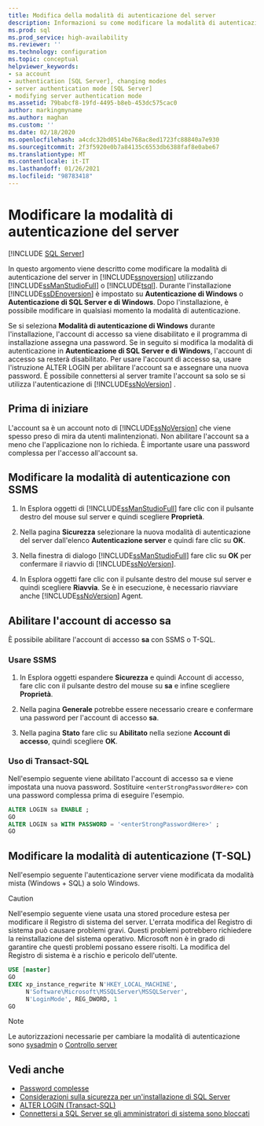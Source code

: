 ```yaml
---
title: Modifica della modalità di autenticazione del server
description: Informazioni su come modificare la modalità di autenticazione del server in SQL Server. Per questa attività è possibile usare SQL Server Management Studio o Transact-SQL.
ms.prod: sql
ms.prod_service: high-availability
ms.reviewer: ''
ms.technology: configuration
ms.topic: conceptual
helpviewer_keywords:
- sa account
- authentication [SQL Server], changing modes
- server authentication mode [SQL Server]
- modifying server authentication mode
ms.assetid: 79babcf8-19fd-4495-b8eb-453dc575cac0
author: markingmyname
ms.author: maghan
ms.custom: ''
ms.date: 02/18/2020
ms.openlocfilehash: a4cdc32bd0514be768ac8ed1723fc88840a7e930
ms.sourcegitcommit: 2f3f5920e0b7a84135c6553db6388faf8e0abe67
ms.translationtype: MT
ms.contentlocale: it-IT
ms.lasthandoff: 01/26/2021
ms.locfileid: "98783418"
---
```

# <a name="change-server-authentication-mode"></a>Modificare la modalità di autenticazione del server

[!INCLUDE [SQL Server](../../includes/applies-to-version/sqlserver.md)]

In questo argomento viene descritto come modificare la modalità di autenticazione del server in [!INCLUDE[ssnoversion](../../includes/ssnoversion-md.md)] utilizzando [!INCLUDE[ssManStudioFull](../../includes/ssmanstudiofull-md.md)] o [!INCLUDE[tsql](../../includes/tsql-md.md)]. Durante l'installazione [!INCLUDE[ssDEnoversion](../../includes/ssdenoversion-md.md)] è impostato su **Autenticazione di Windows** o **Autenticazione di SQL Server e di Windows**. Dopo l'installazione, è possibile modificare in qualsiasi momento la modalità di autenticazione.

Se si seleziona **Modalità di autenticazione di Windows** durante l'installazione, l'account di accesso sa viene disabilitato e il programma di installazione assegna una password. Se in seguito si modifica la modalità di autenticazione in **Autenticazione di SQL Server e di Windows**, l'account di accesso sa resterà disabilitato. Per usare l'account di accesso sa, usare l'istruzione ALTER LOGIN per abilitare l'account sa e assegnare una nuova password. È possibile connettersi al server tramite l'account sa solo se si utilizza l'autenticazione di [!INCLUDE[ssNoVersion](../../includes/ssnoversion-md.md)] .

## <a name="before-you-begin"></a>Prima di iniziare

L'account sa è un account noto di [!INCLUDE[ssNoVersion](../../includes/ssnoversion-md.md)] che viene spesso preso di mira da utenti malintenzionati. Non abilitare l'account sa a meno che l'applicazione non lo richieda. È importante usare una password complessa per l'accesso all'account sa.

## <a name="change-authentication-mode-with-ssms"></a>Modificare la modalità di autenticazione con SSMS

1. In Esplora oggetti di [!INCLUDE[ssManStudioFull](../../includes/ssmanstudiofull-md.md)] fare clic con il pulsante destro del mouse sul server e quindi scegliere **Proprietà**.

2. Nella pagina **Sicurezza** selezionare la nuova modalità di autenticazione del server dall'elenco **Autenticazione server** e quindi fare clic su **OK**.

3. Nella finestra di dialogo [!INCLUDE[ssManStudioFull](../../includes/ssmanstudiofull-md.md)] fare clic su **OK** per confermare il riavvio di [!INCLUDE[ssNoVersion](../../includes/ssnoversion-md.md)].

4. In Esplora oggetti fare clic con il pulsante destro del mouse sul server e quindi scegliere **Riavvia**. Se è in esecuzione, è necessario riavviare anche [!INCLUDE[ssNoVersion](../../includes/ssnoversion-md.md)] Agent.

## <a name="enable-sa-login"></a>Abilitare l'account di accesso sa

È possibile abilitare l'account di accesso **sa** con SSMS o T-SQL.

### <a name="use-ssms"></a>Usare SSMS

1. In Esplora oggetti espandere **Sicurezza** e quindi Account di accesso, fare clic con il pulsante destro del mouse su **sa** e infine scegliere **Proprietà**.

2. Nella pagina **Generale** potrebbe essere necessario creare e confermare una password per l'account di accesso **sa**.

3. Nella pagina **Stato** fare clic su **Abilitato** nella sezione **Account di accesso**, quindi scegliere **OK**.

### <a name="using-transact-sql"></a>Uso di Transact-SQL

Nell'esempio seguente viene abilitato l'account di accesso sa e viene impostata una nuova password. Sostituire `<enterStrongPasswordHere>` con una password complessa prima di eseguire l'esempio.

```sql  
ALTER LOGIN sa ENABLE ;  
GO  
ALTER LOGIN sa WITH PASSWORD = '<enterStrongPasswordHere>' ;  
GO  
```

## <a name="change-authentication-mode-t-sql"></a>Modificare la modalità di autenticazione (T-SQL)

Nell'esempio seguente l'autenticazione server viene modificata da modalità mista (Windows + SQL) a solo Windows.

> [!CAUTION]
> Nell'esempio seguente viene usata una stored procedure estesa per modificare il Registro di sistema del server. L'errata modifica del Registro di sistema può causare problemi gravi. Questi problemi potrebbero richiedere la reinstallazione del sistema operativo. Microsoft non è in grado di garantire che questi problemi possano essere risolti. La modifica del Registro di sistema è a rischio e pericolo dell'utente.

```sql
USE [master]
GO
EXEC xp_instance_regwrite N'HKEY_LOCAL_MACHINE', 
     N'Software\Microsoft\MSSQLServer\MSSQLServer',
     N'LoginMode', REG_DWORD, 1
GO
```

> [!Note]
> Le autorizzazioni necessarie per cambiare la modalità di autenticazione sono [sysadmin](../../relational-databases/security/authentication-access/server-level-roles.md#fixed-server-level-roles) o [Controllo server](../../relational-databases/security/permissions-database-engine.md)

## <a name="see-also"></a>Vedi anche

- [Password complesse](../../relational-databases/security/strong-passwords.md)
- [Considerazioni sulla sicurezza per un'installazione di SQL Server](../../sql-server/install/security-considerations-for-a-sql-server-installation.md)
- [ALTER LOGIN &#40;Transact-SQL&#41;](../../t-sql/statements/alter-login-transact-sql.md)
- [Connettersi a SQL Server se gli amministratori di sistema sono bloccati](../../database-engine/configure-windows/connect-to-sql-server-when-system-administrators-are-locked-out.md)
